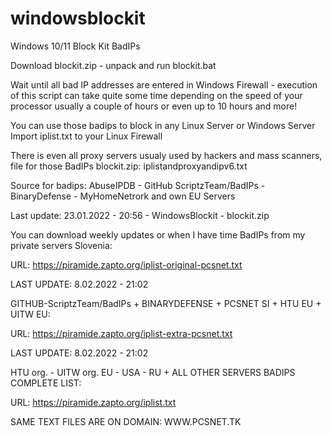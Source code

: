 # windowsblockit
Windows 10/11 Block Kit BadIPs 

Download blockit.zip - unpack and run blockit.bat

Wait until all bad IP addresses are entered in Windows Firewall - execution of this script can take quite some time depending on the speed of your processor usually a couple of hours or even up to 10 hours and more!

You can use those badips to block in any Linux Server or Windows Server
Import iplist.txt to your Linux Firewall

There is even all proxy servers usualy used by hackers and mass scanners, file for those BadIPs blockit.zip:  iplistandproxyandipv6.txt

Source for badips: AbuseIPDB - GitHub ScriptzTeam/BadIPs - BinaryDefense - MyHomeNetrork and own EU Servers

Last update: 23.01.2022 - 20:56 - WindowsBlockit - blockit.zip


You can download weekly updates or when I have time BadIPs from my private servers Slovenia:

URL: https://piramide.zapto.org/iplist-original-pcsnet.txt


LAST UPDATE: 8.02.2022 - 21:02

GITHUB-ScriptzTeam/BadIPs + BINARYDEFENSE + PCSNET SI + HTU EU + UITW EU:

URL: https://piramide.zapto.org/iplist-extra-pcsnet.txt


LAST UPDATE: 8.02.2022 - 21:02

HTU org. - UITW org. EU - USA - RU + ALL OTHER SERVERS BADIPS COMPLETE LIST:

URL: https://piramide.zapto.org/iplist.txt


SAME TEXT FILES ARE ON DOMAIN: WWW.PCSNET.TK



